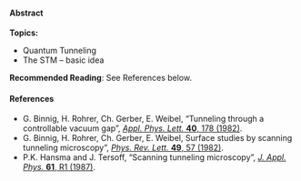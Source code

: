 #### Abstract

**Topics:**

- Quantum Tunneling
- The STM – basic idea



**Recommended Reading**: See References below.

#### References

- G. Binnig, H. Rohrer, Ch. Gerber, E. Weibel, “Tunneling through a controllable vacuum gap”, [*Appl. Phys. Lett.* **40**, 178 (1982)](http://link.aip.org/link/?APPLAB/40/178/1).
- G. Binnig, H. Rohrer, Ch. Gerber, E. Weibel, Surface studies by scanning tunneling microscopy”, [*Phys. Rev. Lett.* **49**, 57 (1982)](http://link.aps.org/doi/10.1103/PhysRevLett.49.57).
- P.K. Hansma and J. Tersoff, “Scanning tunneling microscopy”, [*J. Appl. Phys.* **61**, R1 (1987)](http://link.aip.org/link/?JAPIAU/61/R1/1).

